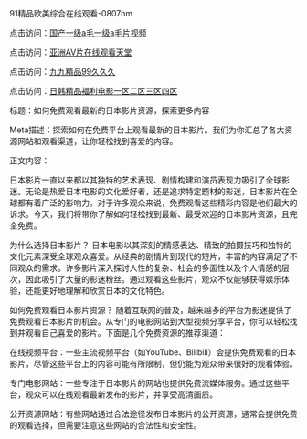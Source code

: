 91精品欧美综合在线观看-0807hm

点击访问：<a href="https://heiliaozj3tjd.pages.dev">国产一级a毛一级a毛片视频</a>

点击访问：<a href="https://bered.pages.dev/">亚洲AV片在线观看天堂</a>

点击访问：<a href="https://cfad.pages.dev/">九九精品99久久久</a>

点击访问：<a href="https://bsdf-5f5.pages.dev/">日韩精品福利电影一区二区三区四区</a>


标题：如何免费观看最新的日本影片资源，探索更多内容

Meta描述：探索如何在免费平台上观看最新的日本影片。我们为你汇总了各大资源网站和观看渠道，让你轻松找到喜爱的内容。

正文内容：

日本影片一直以来都以其独特的艺术表现、剧情构建和演员表现力吸引了全球影迷。无论是热爱日本电影的文化爱好者，还是追求特定题材的影迷，日本影片在全球都有着广泛的影响力。对于许多观众来说，免费观看这些精彩内容是他们最大的诉求。今天，我们将带你了解如何轻松找到最新、最受欢迎的日本影片资源，且完全免费。

为什么选择日本影片？
日本电影以其深刻的情感表达、精致的拍摄技巧和独特的文化元素深受全球观众喜爱。从经典的剧情片到现代的短片，丰富的内容满足了不同观众的需求。许多影片深入探讨人性的复杂、社会的多面性以及个人情感的层次，因此吸引了大量的影迷粉丝。通过观看这些影片，观众不仅能够获得娱乐体验，还能更好地理解和欣赏日本的文化特色。

如何免费观看日本影片资源？
随着互联网的普及，越来越多的平台为影迷提供了免费观看日本影片的机会。从专门的电影网站到大型视频分享平台，你可以轻松找到并观看自己喜爱的影片。下面是几个免费资源的推荐渠道：

在线视频平台：一些主流视频平台（如YouTube、Bilibili）会提供免费观看的日本影片，尽管这些平台上的内容可能有所限制，但仍能为观众带来很好的观看体验。

专门电影网站：一些专注于日本影片的网站也提供免费流媒体服务。通过这些平台，观众可以在线观看最新发布的影片，并享受高清画质。

公开资源网站：有些网站通过合法途径发布日本影片的公开资源，通常会提供免费的观看选择，但需要注意这些网站的合法性和安全性。

<span style="display:none;">[Canonical link](https://github.com/zzy1238/34455 ）</span>
